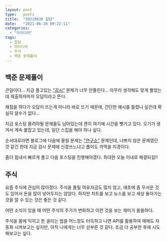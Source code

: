 ```yaml
---
layout: post
type:   posts
title:  "20210630 잡담"
date:   "2021-06-30 09:22:11"
categories:
  - "아이디어"
tags:
  - 잡담
  - 아이디어
  - 주식
  - 백준 문제풀이
---
```


## 백준 문제풀이
큰일이다... 지금 풀고있는 ["감시"](https://www.acmicpc.net/problem/14501) 문제가 너무 안풀린다... 아무리 생각해도 맞게 풀었는데 제출하자마자 오답이라고 뜬다.

채점을 하다가 오답이 뜨는게 아니라 바로 뜨기 때문에, 간단한 예시를 틀렸나 싶은데 확실히 알수가 없다...

지금 포스팅 올려야될 문제들도 남아있는데 괜히 여기에 시간을 뺏기고 있다. 오기가 생겨서 계속 붙잡고 있는데, 일단 스킵을 해야 하나 싶다.

순서대로라면 블로그에 다음에 올릴 문제는 ["연구소"](https://www.acmicpc.net/problem/14502) 문제인데, 나쁘지 않은 문제였던 것 같긴 한데 지금 감시 문제에 신경쓰느냐고 풀이도 까먹을 지경이다.

좀더 힘내서 빠르게 풀고 다음 포스팅을 진행해야겠다. 최대한 오늘 이내로 해결되길!!

## 주식
요즘 주식에 관심이 많아졌다. 주식을 돌릴 여유자금도 많지 않고, 애초에 좀 무서운 것도 있어서 돈을 많이 넣어두지는 않았다. 하지만 차트를 보고 뉴스를 보고 세상 돌아가는 것을 알 수 있는 것은 좋은 것 같다.

어떤 소식이 있을 때 어떤 주식의 주가가 변화하고 이런 것을 보는 재미가 쏠쏠하다.

주식을 몸에 익히고 돈 굴리는 법을 어느정도 터득하고 나면 API를 활용하여 매매도 자동화 시켜보고는 싶지만, 아직 나에게는 너무 섣부른 것 같다. 조금 더 공부한 후에 시도해보고는 싶다.